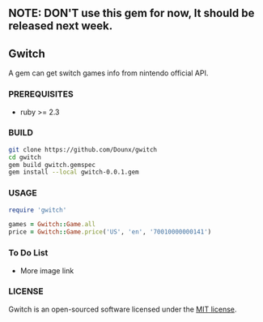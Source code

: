## NOTE: DON'T use this gem for now, It should be released next week.


## Gwitch

A gem can get switch games info from nintendo official API.

### PREREQUISITES

* ruby >= 2.3

### BUILD

```bash
git clone https://github.com/Dounx/gwitch
cd gwitch
gem build gwitch.gemspec
gem install --local gwitch-0.0.1.gem
```

### USAGE

```ruby
require 'gwitch'

games = Gwitch::Game.all
price = Gwitch::Game.price('US', 'en', '70010000000141')
```

### To Do List

* More image link

### LICENSE

Gwitch is an open-sourced software licensed under the [MIT license](LICENSE.md).